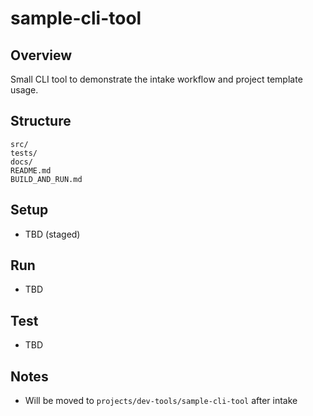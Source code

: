 # sample-cli-tool

## Overview
Small CLI tool to demonstrate the intake workflow and project template usage.

## Structure
```
src/
tests/
docs/
README.md
BUILD_AND_RUN.md
```

## Setup
- TBD (staged)

## Run
- TBD

## Test
- TBD

## Notes
- Will be moved to `projects/dev-tools/sample-cli-tool` after intake
